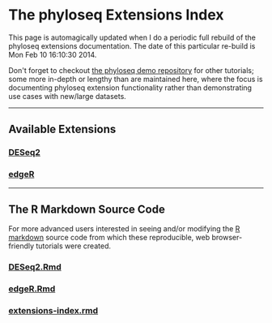 
<link href="http://joey711.github.com/phyloseq/markdown.css" rel="stylesheet"></link>

The phyloseq Extensions Index
========================================================

This page is automagically updated when I do a periodic full rebuild of the phyloseq extensions documentation. The date of this particular re-build is Mon Feb 10 16:10:30 2014.

Don't forget to checkout [the phyloseq demo repository](http://joey711.github.io/phyloseq-demo/) for other tutorials; some more in-depth or lengthy than are maintained here, where the focus is documenting phyloseq extension functionality rather than demonstrating use cases with new/large datasets.

---
## Available Extensions




### [DESeq2](DESeq2.html)

### [edgeR](edgeR.html)



---
## The R Markdown Source Code
For more advanced users interested in seeing and/or modifying the [R markdown](http://www.rstudio.com/ide/docs/r_markdown) source code from which these reproducible, web browser-friendly tutorials were created.

### [DESeq2.Rmd](DESeq2.Rmd)

### [edgeR.Rmd](edgeR.Rmd)

### [extensions-index.rmd](extensions-index.rmd)


